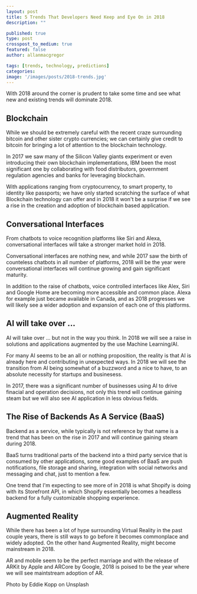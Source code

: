 ```yaml
---
layout: post
title: 5 Trends That Developers Need Keep and Eye On in 2018 
description: ""

published: true
type: post
crosspost_to_medium: true
featured: false
author: allanmacgregor

tags: [trends, technology, predictions]
categories:
image: '/images/posts/2018-trends.jpg'
---
```

With 2018 around the corner is prudent to take some time and see what new and existing trends will dominate 2018.

## Blockchain

While we should be extremely careful with the recent craze surrounding bitcoin and other sister crypto currencies; we can certainly give credit to bitcoin for bringing a lot of attention to the blockchain technology.

In 2017 we saw many of the Silicon Valley giants experiment or even introducing their own blockchain implementations, IBM been the most significant one by collaborating with food distributors, government regulation agencies and banks for leveraging blockchain.

With applications ranging from cryptocurrency, to smart property, to identity like passports; we have only started scratching the surface of what Blockchain technology can offer and in 2018 it won't be a surprise if we see a rise in the creation and adoption of blockchain based application.


## Conversational Interfaces

From chatbots to voice recognition platforms like Siri and Alexa, conversational interfaces will take a stronger market hold in 2018.

Conversational interfaces are nothing new, and while 2017 saw the birth of counteless chatbots in all number of platforms, 2018 will be the year were conversational interfaces will continue growing and gain significant maturity.

In addition to the raise of chatbots, voice controlled interfaces like Alex, Siri and Google Home are becoming more accessible and common place. Alexa for example just became available in Canada, and as 2018 progresses we will likely see a wider adoption and expansion of each one of this platforms.


## AI will take over ...

AI will take over ... but not in the way you think. In 2018 we will see a raise in solutions and applications augmented by the use Machine Learning/AI.

For many AI seems to be an all or nothing proposition, the reality is that AI is already here and contributing in unexpected ways. In 2018 we will see the transition from AI being somewhat of a buzzword and a nice to have, to an absolute necessity for startups and businesess.

In 2017, there was a significant number of businesses using AI to drive finacial and operation decisions, not only this trend will continue gaining steam but we will also see AI application in less obvious fields.


## The Rise of Backends As A Service (BaaS)

Backend as a service, while typically is not reference by that name is a trend that has been on the rise in 2017 and will continue gaining steam during 2018. 

BaaS turns traditional parts of the backend into a third party service that is consumed by other applications, some good examples of BaaS are push notifications, file storage and sharing, integration with social networks and messaging and chat, just to mention a few.

One trend that I'm expecting to see more of in 2018 is what Shopify is doing with its Storefront API, in which Shopify essentially becomes a headless backend for a fully customizable shopping experience.


## Augmented Reality

While there has been a lot of hype surrounding Virtual Reality in the past couple years, there is still ways to go before it becomes commonplace and widely adopted. On the other hand Augmented Reality, might become mainstream in 2018.

AR and mobile seem to be the perfect marriage and with the release of ARKit by Apple and ARCore by Google, 2018 is poised to be the year where we will see maintstream adoption of AR.

Photo by Eddie Kopp on Unsplash

